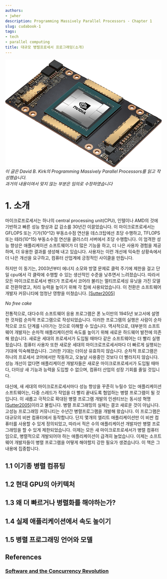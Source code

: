 ```yaml
---
authors:
- jwher
description: Programming Massively Parallel Processors - Chapter 1
slug: cudabook-1
tags:
- tech
- parallel computing
title: 대규모 병렬프로세서 프로그래밍(소개)
---
```


[![a100](nvidia_a100.png)](/posts/cudabook-1)  
*이 글은 David B. Kirk의 Programming Massively Parallel Processors를 읽고 작성했습니다.*  
*과거의 내용이여서 맞지 않는 부분은 임의로 수정하였습니다*  

<!--truncate-->

# 1. 소개

마이크로프로세서는 하나의 central processing unit(CPU), 인텔이나 AMD의 것에 기반하고
빠른 성능 향상과 값 감소를 30년간 이끌었습니다.
이 마이크로프로세서는 GFLOPS 또는 기가(10^12) 부동소수점 연산을 데스크탑에선 초당 수행하고,
TFLOPS 또는 테라(10^15) 부동소수점 연산을 클러스터 서버에서 초당 수행합니다.
이 엄격한 성능 향상은 애플리케이션 소프트웨어가 더 많은 기능을 하고,
더 나은 사용자 경험을 제공하며, 더 유용한 결과를 생성해 내고 있습니다.
사용자는 이런 개선에 익숙한 상황속에서 더 나은 개선을 요구하고, 컴퓨터 산업계에 긍정적인 사이클을 만듭니다.

하지만 이 동기는, 2003년부터 에너지 소모와 방열 문제로 클럭 주기에 제한을 걸고
단일 cpu에서 각 클락에 수행할 수 있는 생산적인 수준을 낮추면서 느려졌습니다.
따라서 모든 마이크로프로세서 벤더가 프로세서 코어라 불리는 멀티프로세싱 유닛을 가진 모델로 전환하였고,
처리 능력을 높이기 위해 각 칩에 사용되었습니다.
이 전환은 소프트웨어 개발자 커뮤니티에 엄청난 영향을 미쳤습니다.
[[Sutter2005]](#software-and-the-concurrency-revolution)

*No free cake*

전통적으로, 대다수의 소프트웨어 응용 프로그램은 폰 노이만의 1945년 보고서에 설명한 것처럼 순차적 프로그램으로 작성되었습니다.
이러한 프로그램의 실행은 사람이 순차적으로 코드 단계를 나아가는 것으로 이해할 수 있습니다.
역사적으로, 대부분의 소프트웨어 개발자는 순차적 애플리케이션의 속도를 높이기 위해
새로운 하드웨어 발전에 의존해 왔습니다.
새로운 세대의 프로세서가 도입될 때마다 같은 소프트웨어는 더 빨리 실행됬습니다.
컴퓨터 사용자 또한 새로운 세대의 마이크로프로세서마다 더 빠르게 실행되는 기대에 익숙해졌습니다.
그러한 기대는 더이상 유효하지 않습니다.
순차적 프로그램은 하나의 프로세서 코어에서만 작동하고, 오늘날 사용중인 것보다 더 빨라지지 않습니다.
성능 개선이 없다면 애플리케이션 개발자들은 새로운 마이크로프로세서가 도입될 때마다,
더이상 새 기능과 능력을 도입할 수 없으며, 컴퓨터 산업의 성장 기회를 줄일 것입니다.

대신에, 새 세대의 마이크로프로세서마다 성능 향상을 꾸준히 누릴수 있는 애플리케이션 소프트웨어는,
다중 스레드가 작업을 더 빨리 끝내도록 협업하는 병렬 프로그램이 될 것입니다.
이 새롭고 극적으로 확대된 병렬 프로그램 개발의 인센티브는 동시성 혁명[[Sutter2005]](#software-and-the-concurrency-revolution)이라고 불립니다.
병렬 프로그래밍의 실체는 결코 새로운 것이 아닙니다.
고성능 프로그래밍 커뮤니티는 수년간 병렬프로그램을 개발해 왔습니다.
이 프로그램은 대규모의 비싼 컴퓨터에서 동작합니다.
단지 몇개의 엘리트 애플리케이션만 이 비싼 컴퓨터를 사용할 수 있게 정의되었고,
따라서 적은 수의 애플리케이션 개발자만 병렬 프로그래밍을 할 수 있게 제한되었습니다.
이제는 모든 새 마이크로프로세서가 병렬 컴퓨터임으로, 병렬적으로 개발되어야 하는 애플리케이션이 급격히 늘었습니다.
이제는 소프트웨어 개발자들이 병렬 프로그램을 어떻게 해야할지 강한 필요가 생겼습니다.
이 책은 그 내용에 집중합니다.

## 1.1 이기종 병렬 컴퓨팅

## 1.2 현대 GPU의 아키텍처

## 1.3 왜 더 빠르거나 병렬화를 해야하는가?

## 1.4 실제 애플리케이션에서 속도 높이기

## 1.5 병렬 프로그래밍 언어와 모델


## References

### [Software and the Concurrency Revolution](https://dl.acm.org/doi/pdf/10.1145/1095408.1095421)
